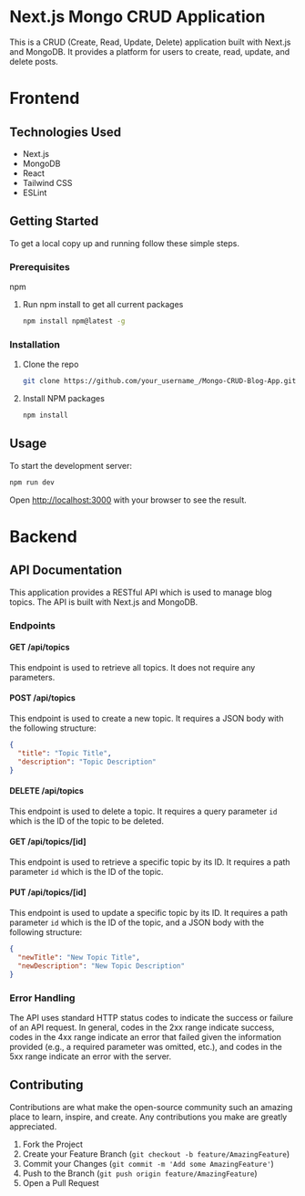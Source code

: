 # Next.js Mongo CRUD Application

This is a CRUD (Create, Read, Update, Delete) application built with Next.js and MongoDB. It provides a platform for users to create, read, update, and delete posts.

# Frontend

## Technologies Used

- Next.js
- MongoDB
- React
- Tailwind CSS
- ESLint

## Getting Started

To get a local copy up and running follow these simple steps.

### Prerequisites

npm

1. Run npm install to get all current packages
   ```sh
   npm install npm@latest -g
   ```

### Installation

1. Clone the repo
   ```sh
   git clone https://github.com/your_username_/Mongo-CRUD-Blog-App.git
   ```
2. Install NPM packages
   ```sh
   npm install
   ```

## Usage

To start the development server:

```bash
npm run dev
```

Open [http://localhost:3000](http://localhost:3000) with your browser to see the result.

# Backend

## API Documentation

This application provides a RESTful API which is used to manage blog topics. The API is built with Next.js and MongoDB.

### Endpoints

#### GET /api/topics

This endpoint is used to retrieve all topics. It does not require any parameters.

#### POST /api/topics

This endpoint is used to create a new topic. It requires a JSON body with the following structure:

```json
{
  "title": "Topic Title",
  "description": "Topic Description"
}
```

#### DELETE /api/topics

This endpoint is used to delete a topic. It requires a query parameter `id` which is the ID of the topic to be deleted.

#### GET /api/topics/[id]

This endpoint is used to retrieve a specific topic by its ID. It requires a path parameter `id` which is the ID of the topic.

#### PUT /api/topics/[id]

This endpoint is used to update a specific topic by its ID. It requires a path parameter `id` which is the ID of the topic, and a JSON body with the following structure:

```json
{
  "newTitle": "New Topic Title",
  "newDescription": "New Topic Description"
}
```

### Error Handling

The API uses standard HTTP status codes to indicate the success or failure of an API request. In general, codes in the 2xx range indicate success, codes in the 4xx range indicate an error that failed given the information provided (e.g., a required parameter was omitted, etc.), and codes in the 5xx range indicate an error with the server.

## Contributing

Contributions are what make the open-source community such an amazing place to learn, inspire, and create. Any contributions you make are greatly appreciated.

1. Fork the Project
2. Create your Feature Branch (`git checkout -b feature/AmazingFeature`)
3. Commit your Changes (`git commit -m 'Add some AmazingFeature'`)
4. Push to the Branch (`git push origin feature/AmazingFeature`)
5. Open a Pull Request
